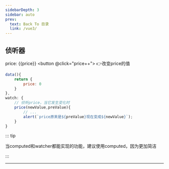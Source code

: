 ```yaml
---
sidebarDepth: 3
sidebar: auto
prev:
  text: Back To 目录
  link: /vue3/
---
```


## 侦听器

price: <span>{{price}}</span> <button @click="price++"> 👉改变price的值 </button>

```js
data(){
    return {
        price: 0
    }
},
watch: {
    // 侦听price，当它发生变化时
    price(newValue,preValue){
        // ...
        alert(`price原来是${preValue}现在变成${newValue}`);
    }
}
```

::: tip

当computed和watcher都能实现的功能，建议使用computed，因为更加简洁

:::



----------

<script>
import {ref} from 'vue';
export default {
    setup(){
        return {
            price: ref(0)
        }
    },
    watch: {
        price(current,old){
            alert(`price原来是${old}现在变成${current}`);
        }
    }
}
</script>



